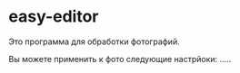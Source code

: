 # easy-editor

Это программа для обработки фотографий. 

Вы можете применить к фото следующие настрйоки: .....
